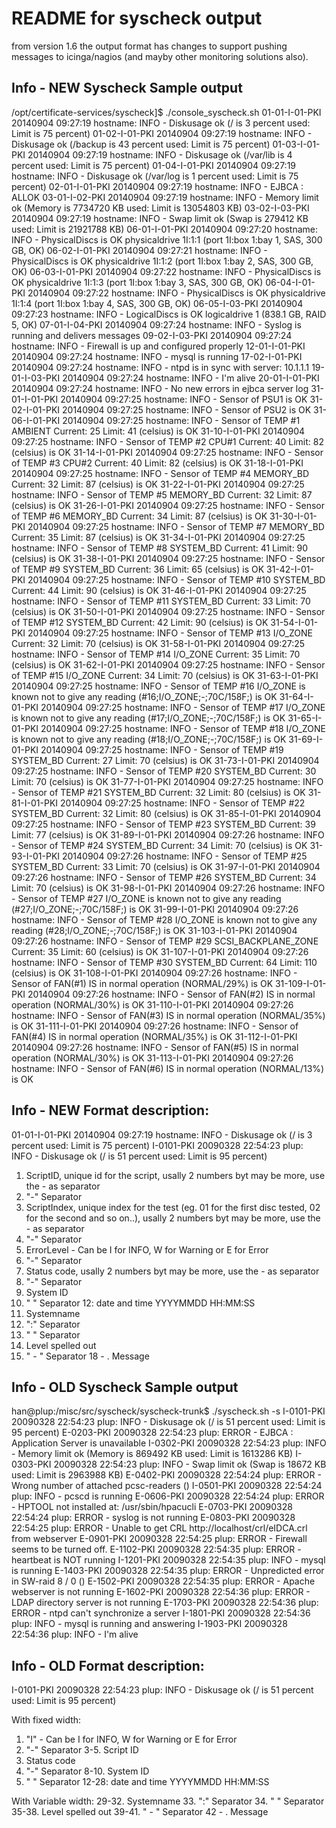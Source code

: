 README for syscheck output
==============================

from version 1.6 the output format has changes to support pushing messages to icinga/nagios (and mayby other monitoring solutions also).

Info - NEW Syscheck Sample output
---------------------------
/opt/certificate-services/syscheck]$ ./console_syscheck.sh 
01-01-I-01-PKI 20140904 09:27:19 hostname: INFO - Diskusage ok (/ is 3 percent used: Limit is 75 percent)
01-02-I-01-PKI 20140904 09:27:19 hostname: INFO - Diskusage ok (/backup is 43 percent used: Limit is 75 percent)
01-03-I-01-PKI 20140904 09:27:19 hostname: INFO - Diskusage ok (/var/lib is 4 percent used: Limit is 75 percent)
01-04-I-01-PKI 20140904 09:27:19 hostname: INFO - Diskusage ok (/var/log is 1 percent used: Limit is 75 percent)
02-01-I-01-PKI 20140904 09:27:19 hostname: INFO - EJBCA : ALLOK
03-01-I-02-PKI 20140904 09:27:19 hostname: INFO - Memory limit ok (Memory is 7734720 KB used: Limit is 13054803 KB)
03-02-I-03-PKI 20140904 09:27:19 hostname: INFO - Swap limit ok (Swap is 279412 KB used: Limit is 21921788 KB)
06-01-I-01-PKI 20140904 09:27:20 hostname: INFO - PhysicalDiscs is OK       physicaldrive 1I:1:1 (port 1I:box 1:bay 1, SAS, 300 GB, OK)
06-02-I-01-PKI 20140904 09:27:21 hostname: INFO - PhysicalDiscs is OK       physicaldrive 1I:1:2 (port 1I:box 1:bay 2, SAS, 300 GB, OK)
06-03-I-01-PKI 20140904 09:27:22 hostname: INFO - PhysicalDiscs is OK       physicaldrive 1I:1:3 (port 1I:box 1:bay 3, SAS, 300 GB, OK)
06-04-I-01-PKI 20140904 09:27:22 hostname: INFO - PhysicalDiscs is OK       physicaldrive 1I:1:4 (port 1I:box 1:bay 4, SAS, 300 GB, OK)
06-05-I-03-PKI 20140904 09:27:23 hostname: INFO - LogicalDiscs is OK       logicaldrive 1 (838.1 GB, RAID 5, OK)
07-01-I-04-PKI 20140904 09:27:24 hostname: INFO - Syslog is running and delivers messages
09-02-I-03-PKI 20140904 09:27:24 hostname: INFO - Firewall is up and configured properly
12-01-I-01-PKI 20140904 09:27:24 hostname: INFO - mysql is running
17-02-I-01-PKI 20140904 09:27:24 hostname: INFO - ntpd is in sync with server: 10.1.1.1
19-01-I-03-PKI 20140904 09:27:24 hostname: INFO - I'm alive
20-01-I-01-PKI 20140904 09:27:24 hostname: INFO - No new errors in ejbca server log
31-01-I-01-PKI 20140904 09:27:25 hostname: INFO - Sensor of PSU1 is OK 
31-02-I-01-PKI 20140904 09:27:25 hostname: INFO - Sensor of PSU2 is OK 
31-06-I-01-PKI 20140904 09:27:25 hostname: INFO - Sensor of TEMP #1 AMBIENT Current: 25 Limit: 41 (celsius) is OK 
31-10-I-01-PKI 20140904 09:27:25 hostname: INFO - Sensor of TEMP #2 CPU#1 Current: 40 Limit: 82 (celsius) is OK 
31-14-I-01-PKI 20140904 09:27:25 hostname: INFO - Sensor of TEMP #3 CPU#2 Current: 40 Limit: 82 (celsius) is OK 
31-18-I-01-PKI 20140904 09:27:25 hostname: INFO - Sensor of TEMP #4 MEMORY_BD Current: 32 Limit: 87 (celsius) is OK 
31-22-I-01-PKI 20140904 09:27:25 hostname: INFO - Sensor of TEMP #5 MEMORY_BD Current: 32 Limit: 87 (celsius) is OK 
31-26-I-01-PKI 20140904 09:27:25 hostname: INFO - Sensor of TEMP #6 MEMORY_BD Current: 34 Limit: 87 (celsius) is OK 
31-30-I-01-PKI 20140904 09:27:25 hostname: INFO - Sensor of TEMP #7 MEMORY_BD Current: 35 Limit: 87 (celsius) is OK 
31-34-I-01-PKI 20140904 09:27:25 hostname: INFO - Sensor of TEMP #8 SYSTEM_BD Current: 41 Limit: 90 (celsius) is OK 
31-38-I-01-PKI 20140904 09:27:25 hostname: INFO - Sensor of TEMP #9 SYSTEM_BD Current: 36 Limit: 65 (celsius) is OK 
31-42-I-01-PKI 20140904 09:27:25 hostname: INFO - Sensor of TEMP #10 SYSTEM_BD Current: 44 Limit: 90 (celsius) is OK 
31-46-I-01-PKI 20140904 09:27:25 hostname: INFO - Sensor of TEMP #11 SYSTEM_BD Current: 33 Limit: 70 (celsius) is OK 
31-50-I-01-PKI 20140904 09:27:25 hostname: INFO - Sensor of TEMP #12 SYSTEM_BD Current: 42 Limit: 90 (celsius) is OK 
31-54-I-01-PKI 20140904 09:27:25 hostname: INFO - Sensor of TEMP #13 I/O_ZONE Current: 32 Limit: 70 (celsius) is OK 
31-58-I-01-PKI 20140904 09:27:25 hostname: INFO - Sensor of TEMP #14 I/O_ZONE Current: 35 Limit: 70 (celsius) is OK 
31-62-I-01-PKI 20140904 09:27:25 hostname: INFO - Sensor of TEMP #15 I/O_ZONE Current: 34 Limit: 70 (celsius) is OK 
31-63-I-01-PKI 20140904 09:27:25 hostname: INFO - Sensor of TEMP #16 I/O_ZONE is known not to give any reading (#16;I/O_ZONE;-;70C/158F;) is OK 
31-64-I-01-PKI 20140904 09:27:25 hostname: INFO - Sensor of TEMP #17 I/O_ZONE is known not to give any reading (#17;I/O_ZONE;-;70C/158F;) is OK 
31-65-I-01-PKI 20140904 09:27:25 hostname: INFO - Sensor of TEMP #18 I/O_ZONE is known not to give any reading (#18;I/O_ZONE;-;70C/158F;) is OK 
31-69-I-01-PKI 20140904 09:27:25 hostname: INFO - Sensor of TEMP #19 SYSTEM_BD Current: 27 Limit: 70 (celsius) is OK 
31-73-I-01-PKI 20140904 09:27:25 hostname: INFO - Sensor of TEMP #20 SYSTEM_BD Current: 30 Limit: 70 (celsius) is OK 
31-77-I-01-PKI 20140904 09:27:25 hostname: INFO - Sensor of TEMP #21 SYSTEM_BD Current: 32 Limit: 80 (celsius) is OK 
31-81-I-01-PKI 20140904 09:27:25 hostname: INFO - Sensor of TEMP #22 SYSTEM_BD Current: 32 Limit: 80 (celsius) is OK 
31-85-I-01-PKI 20140904 09:27:25 hostname: INFO - Sensor of TEMP #23 SYSTEM_BD Current: 39 Limit: 77 (celsius) is OK 
31-89-I-01-PKI 20140904 09:27:26 hostname: INFO - Sensor of TEMP #24 SYSTEM_BD Current: 34 Limit: 70 (celsius) is OK 
31-93-I-01-PKI 20140904 09:27:26 hostname: INFO - Sensor of TEMP #25 SYSTEM_BD Current: 33 Limit: 70 (celsius) is OK 
31-97-I-01-PKI 20140904 09:27:26 hostname: INFO - Sensor of TEMP #26 SYSTEM_BD Current: 34 Limit: 70 (celsius) is OK 
31-98-I-01-PKI 20140904 09:27:26 hostname: INFO - Sensor of TEMP #27 I/O_ZONE is known not to give any reading (#27;I/O_ZONE;-;70C/158F;) is OK 
31-99-I-01-PKI 20140904 09:27:26 hostname: INFO - Sensor of TEMP #28 I/O_ZONE is known not to give any reading (#28;I/O_ZONE;-;70C/158F;) is OK 
31-103-I-01-PKI 20140904 09:27:26 hostname: INFO - Sensor of TEMP #29 SCSI_BACKPLANE_ZONE Current: 35 Limit: 60 (celsius) is OK 
31-107-I-01-PKI 20140904 09:27:26 hostname: INFO - Sensor of TEMP #30 SYSTEM_BD Current: 64 Limit: 110 (celsius) is OK 
31-108-I-01-PKI 20140904 09:27:26 hostname: INFO - Sensor of FAN(#1) IS in normal operation (NORMAL/29%) is OK 
31-109-I-01-PKI 20140904 09:27:26 hostname: INFO - Sensor of FAN(#2) IS in normal operation (NORMAL/30%) is OK 
31-110-I-01-PKI 20140904 09:27:26 hostname: INFO - Sensor of FAN(#3) IS in normal operation (NORMAL/35%) is OK 
31-111-I-01-PKI 20140904 09:27:26 hostname: INFO - Sensor of FAN(#4) IS in normal operation (NORMAL/35%) is OK 
31-112-I-01-PKI 20140904 09:27:26 hostname: INFO - Sensor of FAN(#5) IS in normal operation (NORMAL/30%) is OK 
31-113-I-01-PKI 20140904 09:27:26 hostname: INFO - Sensor of FAN(#6) IS in normal operation (NORMAL/13%) is OK 

Info - NEW Format description:
---------------------------

01-01-I-01-PKI 20140904 09:27:19 hostname: INFO - Diskusage ok (/ is 3 percent used: Limit is 75 percent)
      I-0101-PKI 20090328 22:54:23 plup: INFO - Diskusage ok (/ is 51 percent used: Limit is 95 percent)


1. ScriptID, unique id for the script, usally 2 numbers byt may be more, use the - as separator
2. "-" Separator
3. ScriptIndex, unique index for the test (eg. 01 for the first disc tested, 02 for the second and so on..), usally 2 numbers byt may be more, use the - as separator
4. "-" Separator
5. ErrorLevel - Can be I for INFO, W for Warning or E for Error
6. "-" Separator
7. Status code, usally 2 numbers byt may be more, use the - as separator
7. "-" Separator
8. System ID
11. " " Separator
12: date and time YYYYMMDD HH:MM:SS
13. Systemname
14. ":" Separator
15. " " Separator
16. Level spelled out
17. " - " Separator
18 - . Message



Info - OLD Syscheck Sample output
---------------------------

han@plup:/misc/src/syscheck/syscheck-trunk$ ./syscheck.sh -s
I-0101-PKI 20090328 22:54:23 plup: INFO - Diskusage ok (/ is 51 percent used: Limit is 95 percent)
E-0203-PKI 20090328 22:54:23 plup: ERROR - EJBCA : Application Server is unavailable
I-0302-PKI 20090328 22:54:23 plup: INFO - Memory limit ok (Memory is 869492 KB used: Limit is 1613286 KB)
I-0303-PKI 20090328 22:54:23 plup: INFO - Swap limit ok (Swap is 18672 KB used: Limit is 2963988 KB)
E-0402-PKI 20090328 22:54:24 plup: ERROR - Wrong number of attached pcsc-readers ()
I-0501-PKI 20090328 22:54:24 plup: INFO - pcscd is running
E-0606-PKI 20090328 22:54:24 plup: ERROR - HPTOOL not installed at: /usr/sbin/hpacucli
E-0703-PKI 20090328 22:54:24 plup: ERROR - syslog is not running
E-0803-PKI 20090328 22:54:25 plup: ERROR - Unable to get CRL http://localhost/crl/eIDCA.crl from webserver
E-0901-PKI 20090328 22:54:25 plup: ERROR - Firewall seems to be turned off.
E-1102-PKI 20090328 22:54:35 plup: ERROR - heartbeat is NOT running
I-1201-PKI 20090328 22:54:35 plup: INFO - mysql is running
E-1403-PKI 20090328 22:54:35 plup: ERROR - Unpredicted error in SW-raid 8 / 0 ()
E-1502-PKI 20090328 22:54:35 plup: ERROR - Apache webserver is not running
E-1602-PKI 20090328 22:54:36 plup: ERROR - LDAP directory server is not running
E-1703-PKI 20090328 22:54:36 plup: ERROR - ntpd can't synchronize a server
I-1801-PKI 20090328 22:54:36 plup: INFO - mysql is running and answering
I-1903-PKI 20090328 22:54:36 plup: INFO - I'm alive


Info - OLD Format description:
---------------------------

I-0101-PKI 20090328 22:54:23 plup: INFO - Diskusage ok (/ is 51 percent used: Limit is 95 percent)

With fixed width:
1. "I" - Can be I for INFO, W for Warning or E for Error
2. "-" Separator
3-5. Script ID
6. Status code
7. "-" Separator
8-10. System ID
11. " " Separator
12-28: date and time YYYYMMDD HH:MM:SS

With Variable width:
29-32. Systemname
33. ":" Separator
34. " " Separator
35-38. Level spelled out
39-41. " - " Separator
42 - . Message

